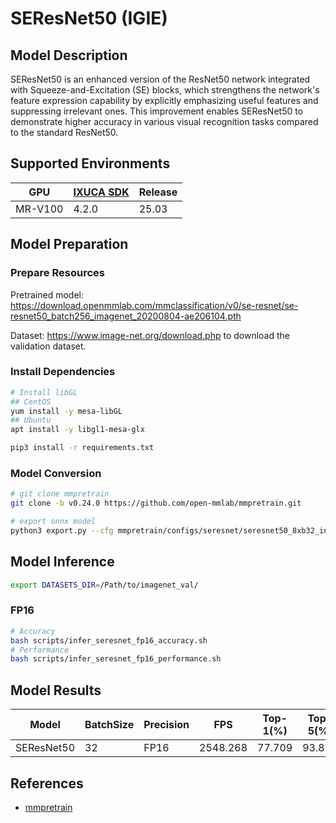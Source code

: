 # SEResNet50 (IGIE)

## Model Description

SEResNet50 is an enhanced version of the ResNet50 network integrated with Squeeze-and-Excitation (SE) blocks, which strengthens the network's feature expression capability by explicitly emphasizing useful features and suppressing irrelevant ones. This improvement enables SEResNet50 to demonstrate higher accuracy in various visual recognition tasks compared to the standard ResNet50.

## Supported Environments

| GPU    | [IXUCA SDK](https://gitee.com/deep-spark/deepspark#%E5%A4%A9%E6%95%B0%E6%99%BA%E7%AE%97%E8%BD%AF%E4%BB%B6%E6%A0%88-ixuca) | Release |
|--------|-----------|---------|
| MR-V100 | 4.2.0     |  25.03  |

## Model Preparation

### Prepare Resources

Pretrained model: <https://download.openmmlab.com/mmclassification/v0/se-resnet/se-resnet50_batch256_imagenet_20200804-ae206104.pth>

Dataset: <https://www.image-net.org/download.php> to download the validation dataset.

### Install Dependencies

```bash
# Install libGL
## CentOS
yum install -y mesa-libGL
## Ubuntu
apt install -y libgl1-mesa-glx

pip3 install -r requirements.txt
```

### Model Conversion

```bash
# git clone mmpretrain
git clone -b v0.24.0 https://github.com/open-mmlab/mmpretrain.git

# export onnx model
python3 export.py --cfg mmpretrain/configs/seresnet/seresnet50_8xb32_in1k.py --weight se-resnet50_batch256_imagenet_20200804-ae206104.pth --output seresnet50.onnx
```

## Model Inference

```bash
export DATASETS_DIR=/Path/to/imagenet_val/
```

### FP16

```bash
# Accuracy
bash scripts/infer_seresnet_fp16_accuracy.sh
# Performance
bash scripts/infer_seresnet_fp16_performance.sh
```

## Model Results

| Model      | BatchSize | Precision | FPS      | Top-1(%) | Top-5(%) |
| ---------- | --------- | --------- | -------- | -------- | -------- |
| SEResNet50 | 32        | FP16      | 2548.268 | 77.709   | 93.812   |

## References

- [mmpretrain](https://github.com/open-mmlab/mmpretrain)
